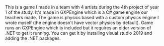 This is a game I made in a team with 4 artists during the 4th project of year 1 of the study. 
It's made in GXPEngine which is a C# game engine our teachers made. The game is physics based with a custom physics engine I wrote myself (the engine doesn't have vector physics by default). Game runs on GXPEngine which is included but it requires an older version of .NET to get it running. You can get it by installing visual studio 2019 and adding the .NET packages.
